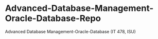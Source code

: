 # Advanced-Database-Management-Oracle-Database-Repo
Advanced Database Management-Oracle-Database (IT 478, ISU)

